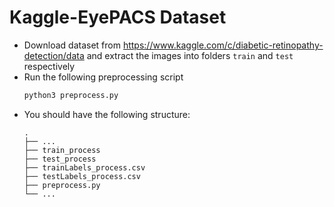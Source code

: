 # Kaggle-EyePACS Dataset

* Download dataset from https://www.kaggle.com/c/diabetic-retinopathy-detection/data and extract the images into folders `train` and `test` respectively
* Run the following preprocessing script 
    ```bash
    python3 preprocess.py
    ```
* You should have the following structure:
    ```
    .
    ├── ... 
    ├── train_process            
    ├── test_process            
    ├── trainLabels_process.csv      
    ├── testLabels_process.csv       
    ├── preprocess.py       
    └── ...
    ```
